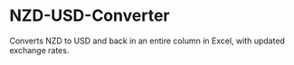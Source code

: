 # NZD-USD-Converter
Converts NZD to USD and back in an entire column in Excel, with updated exchange rates.

